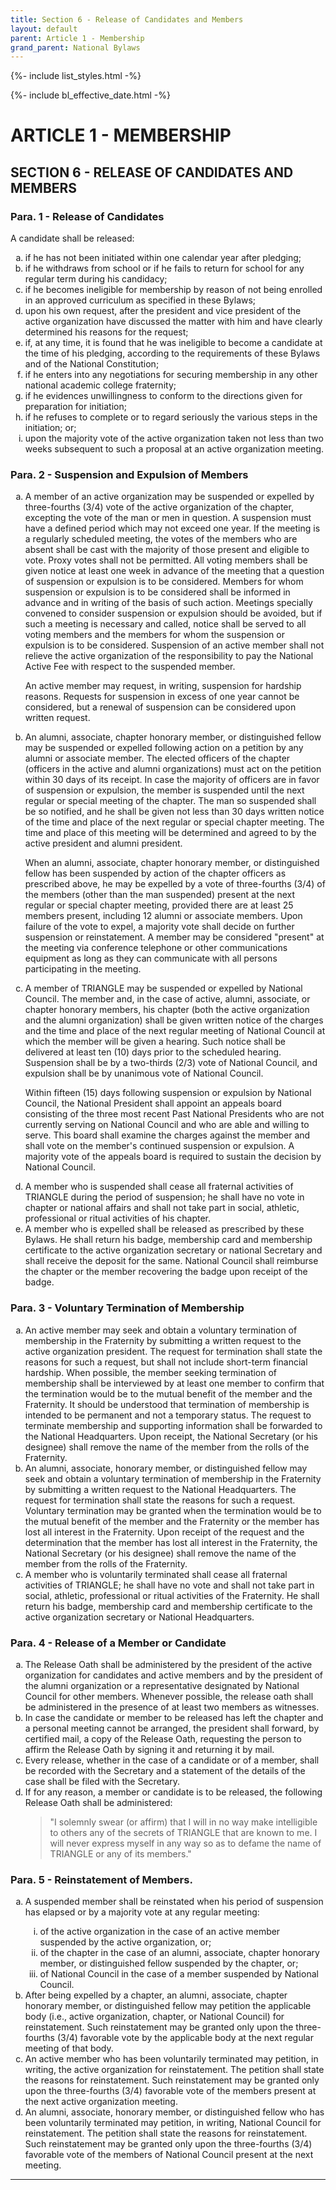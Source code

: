 ```yaml
---
title: Section 6 - Release of Candidates and Members
layout: default
parent: Article 1 - Membership
grand_parent: National Bylaws
---
```


{%- include list_styles.html -%}

{%- include bl_effective_date.html -%}

# ARTICLE 1 - MEMBERSHIP

## SECTION 6 - RELEASE OF CANDIDATES AND MEMBERS

### Para. 1 - Release of Candidates

A candidate shall be released:

<ol type="a">
<li>if he has not been initiated within one calendar year after
pledging;</li>
<li>if he withdraws from school or if he fails to return for
school for any regular term during his candidacy;</li>
<li>if he becomes ineligible for membership by reason of not
being enrolled in an approved curriculum as specified in these
Bylaws;</li>
<li>upon his own request, after the president and vice president
of the active organization have discussed the matter with him and
have clearly determined his reasons for the request;</li>
<li>if, at any time, it is found that he was ineligible to become
a candidate at the time of his pledging, according to the
requirements of these Bylaws and of the National Constitution;</li>
<li>if he enters into any negotiations for securing membership in
any other national academic college fraternity;</li>
<li>if he evidences unwillingness to conform to the directions
given for preparation for initiation;</li>
<li>if he refuses to complete or to regard seriously the various
steps in the initiation; or;</li>
<li>upon the majority vote of the active organization taken not
less than two weeks subsequent to such a proposal at an active
organization meeting.</li>
</ol>

### Para. 2 - Suspension and Expulsion of Members

<ol type="a">
<li><p>A member of an active organization may be suspended or 
expelled by three-fourths (3/4) vote of the active organization 
of the chapter, excepting the vote of the man or men in question. 
A suspension must have a defined period which may not exceed one 
year. If the meeting is a regularly scheduled meeting, the
votes of the members who are absent shall be cast with the
majority of those present and eligible to vote.  Proxy votes
shall not be permitted.  All voting members shall be given notice
at least one week in advance of the meeting that a question of
suspension or expulsion is to be considered.  Members for whom
suspension or expulsion is to be considered shall be informed in
advance and in writing of the basis of such action.  Meetings
specially convened to consider suspension or expulsion should be
avoided, but if such a meeting is necessary and called, notice
shall be served to all voting members and the members for whom
the suspension or expulsion is to be considered.  Suspension of
an active member shall not relieve the active organization of the
responsibility to pay the National Active Fee with respect to the
suspended member.</p>

<p>An active member may request, in writing, suspension for hardship
reasons.  Requests for suspension in excess of one year cannot be
considered, but a renewal of suspension can be considered upon
written request.</p>
</li>
<li><p>An alumni, associate, chapter honorary member, or
distinguished fellow may be suspended or expelled following
action on a petition by any alumni or associate member.  The
elected officers of the chapter (officers in the active and alumni 
organizations) must act on the petition within
30 days of its receipt.  In case the majority of officers are in
favor of suspension or expulsion, the member is suspended until
the next regular or special meeting of the chapter.  The man so suspended
shall be so notified, and he shall be given not less than 30 days
written notice of the time and place of the next regular or special chapter
meeting. The time and place of this meeting will be determined and agreed 
to by the active president and alumni president.</p>

<p>When an alumni, associate, chapter honorary member, or
distinguished fellow has been suspended by action of the chapter
officers as prescribed above, he may be expelled by a vote of
three-fourths (3/4) of the members (other than the man suspended)
present at the next regular or special chapter meeting, provided
there are at least 25 members present, including 12 alumni or
associate members.  Upon failure of the vote to expel, a majority
vote shall decide on further suspension or reinstatement. A
member may be considered "present" at the meeting via conference 
telephone or other communications equipment as long as they can 
communicate with all persons participating in the meeting.</p>
</li>
<li><p>A member of TRIANGLE may be suspended or expelled by National
Council.  The member and, in the
case of active, alumni, associate, or chapter honorary members,
his chapter (both the active organization and the alumni
organization) shall be given written notice of the charges and
the time and place of the next regular meeting of National
Council at which the member will be given a hearing.  Such notice
shall be delivered at least ten (10) days prior to the
scheduled hearing. Suspension shall be by a two-thirds (2/3) vote
of National Council, and expulsion shall be by unanimous vote of
National Council.</p>

<p>Within fifteen (15) days following suspension or expulsion by 
National Council, the National President shall appoint an appeals 
board consisting of the three most recent Past National Presidents 
who are not currently serving on National Council and who are able 
and willing to serve. This board shall examine the charges against 
the member and shall vote on the member's continued suspension or 
expulsion. A majority vote of the appeals board is required to 
sustain the decision by National Council.</p>
</li>
<li>A member who is suspended shall cease all fraternal
activities of TRIANGLE during the period of suspension; he shall
have no vote in chapter or national affairs and shall not take
part in social, athletic, professional or ritual activities of
his chapter.
</li>
<li>A member who is expelled shall be released as prescribed by
these Bylaws.  He shall return his badge, membership card and
membership certificate to the active organization secretary or
national Secretary and shall receive the deposit for the same. 
National Council shall reimburse the chapter or the member
recovering the badge upon receipt of the badge.
</li>
</ol>

### Para. 3 - Voluntary Termination of Membership

<ol type="a">
<li>An active member may seek and obtain a voluntary termination of membership in the Fraternity by submitting a written request to the active organization president. The request for termination shall state the reasons for such a request, but shall not include short-term financial hardship. When possible, the member seeking termination of membership shall be interviewed by at least one member to confirm that the termination would be to the mutual benefit of the member and the Fraternity. It should be understood that termination of membership is intended to be permanent and not a temporary status. The request to terminate membership and supporting information shall be forwarded to the National Headquarters. Upon receipt, the National Secretary (or his designee) shall remove the name of the member from the rolls of the Fraternity.</li>

<li>An alumni, associate, honorary member, or distinguished fellow may seek and obtain a voluntary termination of membership in the Fraternity by submitting a written request to the National Headquarters. The request for termination shall state the reasons for such a request. Voluntary termination may be granted when the termination would be to the mutual benefit of the member and the Fraternity or the member has lost all interest in the Fraternity. Upon receipt of the request and the determination that the member has lost all interest in the Fraternity, the National Secretary (or his designee) shall remove the name of the member from the rolls of the Fraternity.</li>
<li>A member who is voluntarily terminated shall cease all fraternal activities of TRIANGLE; he shall have no vote and shall not take part in social, athletic, professional or ritual activities of the Fraternity. He shall return his badge, membership card and membership certificate to the active organization secretary or National Headquarters.</li>
</ol>

### Para. 4 - Release of a Member or Candidate

<ol type="a">
<li>The Release Oath shall be administered by the president of
the active organization for candidates and active members and by the
president of the alumni organization or a representative
designated by National Council for other members.  Whenever
possible, the release oath shall be administered in the presence
of at least two members as witnesses.
</li>
<li>In case the candidate or member to be released has left the
chapter and a personal meeting cannot be arranged, the president
shall forward, by certified mail, a copy of the Release Oath,
requesting the person to affirm the Release Oath by signing it
and returning it by mail.
</li>
<li>Every release, whether in the case of a candidate or of a
member, shall be recorded with the Secretary and a statement of
the details of the case shall be filed with the Secretary.
</li>
<li>If for any reason, a member or candidate is to be released, the
following Release Oath shall be administered:
<blockquote>
"I solemnly swear (or affirm) that I will in no way make
intelligible to others any of the secrets of TRIANGLE that are
known to me.  I will never express myself in any way so as to
defame the name of TRIANGLE or any of its members."
</blockquote>
</li>

</ol>

### Para. 5 - Reinstatement of Members.

<ol type="a">
<li>A suspended member shall be reinstated when his period of
suspension has elapsed or by a majority vote at any regular
meeting:</li>
<ol type="i">
<li>of the active organization in the case of an active member
suspended by the active organization, or;</li>
<li>of the chapter in the case of an alumni, associate, chapter
honorary member, or distinguished fellow suspended by the
chapter, or;</li>
<li>of National Council in the case of a member suspended by
National Council.</li>
</ol>

<li>After being expelled by a chapter, an alumni, associate,
chapter honorary member, or distinguished fellow may petition the
applicable body (i.e., active organization, chapter, or National Council)
for reinstatement.  Such reinstatement may be granted
only upon the three-fourths (3/4) favorable vote by the applicable body
 at the next regular meeting of that body.
</li>
<li>An active member who has been voluntarily terminated may
petition, in writing, the active organization for reinstatement. 
The petition shall state the reasons for reinstatement.  Such
reinstatement may be granted only upon the three-fourths (3/4) favorable
vote of the members present at the next active organization
meeting.
</li>
<li>An alumni, associate, honorary member, or distinguished
fellow who has been voluntarily terminated may petition, in
writing, National Council for reinstatement.  The petition shall
state the reasons for reinstatement. Such reinstatement may be
granted only upon the three-fourths (3/4) favorable vote of the members of
National Council present at the next meeting.
</li>
</ol>

---
